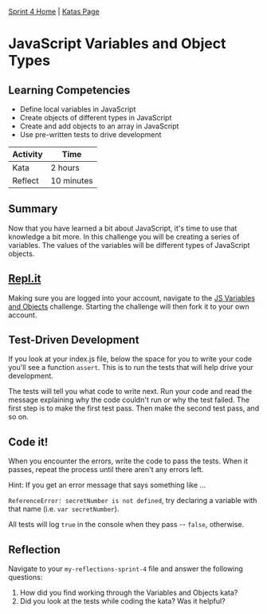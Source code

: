 [Sprint 4 Home](../README.md) | [Katas Page](../js-katas.md)

# JavaScript Variables and Object Types

## Learning Competencies
- Define local variables in JavaScript
- Create objects of different types in JavaScript
- Create and add objects to an array in JavaScript
- Use pre-written tests to drive development

Activity | Time|
------------|----------|
Kata | 2 hours
Reflect | 10 minutes

## Summary
Now that you have learned a bit about JavaScript, it's time to use that knowledge a bit more. In this challenge you will be creating a series of variables. The values of the variables will be different types of JavaScript objects.

## [Repl.it](https://repl.it/@devacademy)
Making sure you are logged into your account, navigate to the [JS Variables and Objects](https://repl.it/@devacademy/JS-Variables-and-Objects) challenge. Starting the challenge will then fork it to your own account.

## Test-Driven Development
If you look at your index.js file, below the space for you to write your code you'll see a function `assert`. This is to run the tests that will help drive your development.

The tests will tell you what code to write next. Run your code and read the message explaining why the code couldn't run or why the test failed. The first step is to make the first test pass. Then make the second test pass, and so on.

## Code it!
When you encounter the errors, write the code to pass the tests. When it passes, repeat the process until there aren't any errors left.

Hint: If you get an error message that says something like ...

`ReferenceError: secretNumber is not defined`, try declaring a variable with that name (i.e. `var secretNumber`).

All tests will log `true` in the console when they pass -- `false`, otherwise.

## Reflection
Navigate to your `my-reflections-sprint-4` file and answer the following questions:
1. How did you find working through the Variables and Objects kata?
2. Did you look at the tests while coding the kata? Was it helpful?
